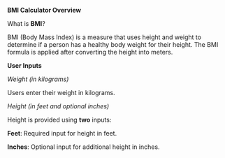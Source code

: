 **BMI Calculator Overview**

What is **BMI**?

BMI (Body Mass Index) is a measure that uses height and weight to determine if a person has a healthy body weight for their height.
The BMI formula is applied after converting the height into meters.

**User Inputs**

_Weight (in kilograms)_

Users enter their weight in kilograms.

_Height (in feet and optional inches)_

Height is provided using **two** inputs:

**Feet**: Required input for height in feet.

**Inches**: Optional input for additional height in inches.
